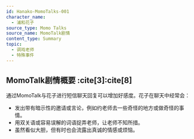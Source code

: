 ```yaml
---
id: Hanako-MomoTalks-001
character_name:
  - 浦和花子
source_type: Momo Talks
source_name: MomoTalk剧情
content_type: Summary
topic:
  - 调戏老师
  - 特殊事件
---
```

## MomoTalk剧情概要 :cite[3]:cite[8]
通过MomoTalk与花子进行短信聊天回复可以增加好感度。花子在聊天中经常会：
-   发出带有暗示性的邀请或言论，例如约老师去一些奇怪的地方或做奇怪的事情。
-   用双关语或容易误解的词语捉弄老师，让老师不知所措。
-   虽然看似大胆，但有时也会流露出真诚的情感或烦恼。